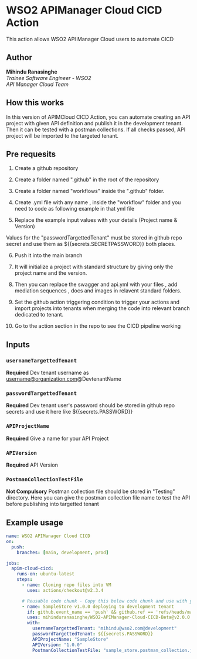# WSO2 APIManager Cloud CICD Action

This action allows WSO2 API Manager Cloud users to automate CICD

## Author

<b>Mihindu Ranasinghe</b> <br/>
<i>Trainee Software Engineer - WSO2 </i><br/>
<i>API Manager Cloud Team</i>

## How this works

In this version of APIMCloud CICD Action, you can automate creating an API project with given API definition and publish it in the development tenant. Then it can be tested with a postman collections.
If all checks passed, API project will be imported to the targeted tenant.

## Pre requesits

1. Create a github repository
2. Create a folder named ".github" in the root of the repository
3. Create a folder named "workflows" inside the ".github" folder.
4. Create .yml file with any name , inside the "workflow" folder and you need to code as following example in that yml file

5. Replace the example input values with your details (Project name & Version)

Values for the "passwordTargettedTenant" must be stored in github repo secret and use them as ${{secrets.SECRETPASSWORD}} both places.

6. Push it into the main branch
7. It will initialize a project with standard structure by giving only the project name and the version.
8. Then you can replace the swagger and api.yml with your files , add mediation sequences , docs and images in relavent standard folders.

9. Set the github action triggering condition to trigger your actions and import projects into tenants when merging the code into relevant branch dedicated to tenant.

10. Go to the action section in the repo to see the CICD pipeline working

## Inputs

### `usernameTargettedTenant`

**Required** Dev tenant username as username@organization.com@DevtenantName

### `passwordTargettedTenant`

**Required** Dev tenant user's password should be stored in github repo secrets and use it here like ${{secrets.PASSWORD}}

### `APIProjectName`

**Required** Give a name for your API Project

### `APIVersion`

**Required** API Version

### `PostmanCollectionTestFile`

**Not Compulsory** Postman collection file should be stored in "Testing" directory.
Here you can give the postman collection file name to test the API before publishing into targetted tenant

## Example usage

```yaml
name: WSO2 APIManager Cloud CICD
on:
  push:
    branches: [main, development, prod]

jobs:
  apim-cloud-cicd:
    runs-on: ubuntu-latest
    steps:
      - name: Cloning repo files into VM
        uses: actions/checkout@v2.3.4

      # Reusable code chunk - Copy this below code chunk and use with your requirement.
      - name: SampleStore v1.0.0 deploying to development tenant
        if: github.event_name == 'push' && github.ref == 'refs/heads/main'
        uses: mihinduranasinghe/WSO2-APIManager-Cloud-CICD-Beta@v2.0.0
        with:
          usernameTargettedTenant: "mihindu@wso2.com@development"
          passwordTargettedTenant: ${{secrets.PASSWORD}}
          APIProjectName: "SampleStore"
          APIVersion: "1.0.0"
          PostmanCollectionTestFile: "sample_store.postman_collection.json"
```
